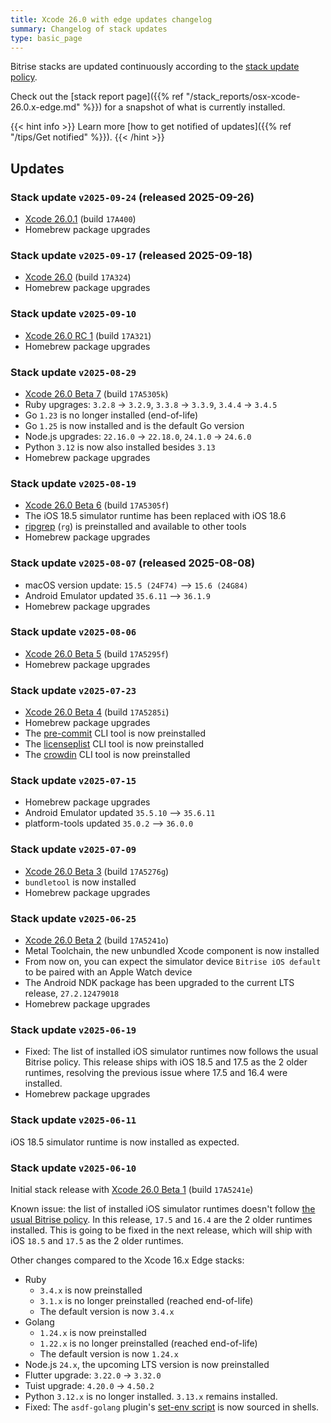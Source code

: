 ```yaml
---
title: Xcode 26.0 with edge updates changelog
summary: Changelog of stack updates
type: basic_page
---
```


Bitrise stacks are updated continuously according to the [stack update policy](https://devcenter.bitrise.io/en/infrastructure/build-stacks/stack-update-policy.html).

Check out the [stack report page]({{% ref "/stack_reports/osx-xcode-26.0.x-edge.md" %}}) for a snapshot of what is currently installed.

{{< hint info >}}
Learn more [how to get notified of updates]({{% ref "/tips/Get notified" %}}).
{{< /hint >}}

## Updates

### Stack update `v2025-09-24` (released 2025-09-26)

- [Xcode 26.0.1](https://developer.apple.com/documentation/xcode-release-notes/xcode-26-release-notes) (build `17A400`)
- Homebrew package upgrades

### Stack update `v2025-09-17` (released 2025-09-18)

- [Xcode 26.0](https://developer.apple.com/documentation/xcode-release-notes/xcode-26-release-notes) (build `17A324`)
- Homebrew package upgrades

### Stack update `v2025-09-10`

- [Xcode 26.0 RC 1](https://developer.apple.com/documentation/xcode-release-notes/xcode-26-release-notes) (build `17A321`)
- Homebrew package upgrades

### Stack update `v2025-08-29`

- [Xcode 26.0 Beta 7](https://developer.apple.com/documentation/xcode-release-notes/xcode-26-release-notes) (build `17A5305k`)
- Ruby upgrages: `3.2.8` -> `3.2.9`, `3.3.8` -> `3.3.9`, `3.4.4` -> `3.4.5`
- Go `1.23` is no longer installed (end-of-life)
- Go `1.25` is now installed and is the default Go version
- Node.js upgrades: `22.16.0` -> `22.18.0`, `24.1.0` -> `24.6.0`
- Python `3.12` is now also installed besides `3.13`
- Homebrew package upgrades

### Stack update `v2025-08-19`

- [Xcode 26.0 Beta 6](https://developer.apple.com/documentation/xcode-release-notes/xcode-26-release-notes) (build `17A5305f`)
- The iOS 18.5 simulator runtime has been replaced with iOS 18.6
- [ripgrep](https://github.com/BurntSushi/ripgrep) (`rg`) is preinstalled and available to other tools
- Homebrew package upgrades

### Stack update `v2025-08-07` (released 2025-08-08)

- macOS version update: `15.5 (24F74)` --> `15.6 (24G84)`
- Android Emulator updated `35.6.11` --> `36.1.9`
- Homebrew package upgrades

### Stack update `v2025-08-06`

- [Xcode 26.0 Beta 5](https://developer.apple.com/documentation/xcode-release-notes/xcode-26-release-notes) (build `17A5295f`)
- Homebrew package upgrades

### Stack update `v2025-07-23`

- [Xcode 26.0 Beta 4](https://developer.apple.com/documentation/xcode-release-notes/xcode-26-release-notes) (build `17A5285i`)
- Homebrew package upgrades
- The [pre-commit](https://github.com/pre-commit/pre-commit) CLI tool is now preinstalled
- The [licenseplist](https://formulae.brew.sh/formula/licenseplist) CLI tool is now preinstalled
- The [crowdin](https://www.npmjs.com/package/@crowdin/cli) CLI tool is now preinstalled

### Stack update `v2025-07-15`

- Homebrew package upgrades
- Android Emulator updated `35.5.10` --> `35.6.11`
- platform-tools updated `35.0.2` --> `36.0.0`

### Stack update `v2025-07-09`

- [Xcode 26.0 Beta 3](https://developer.apple.com/documentation/xcode-release-notes/xcode-26-release-notes) (build `17A5276g`)
- `bundletool` is now installed
- Homebrew package upgrades

### Stack update `v2025-06-25`

- [Xcode 26.0 Beta 2](https://developer.apple.com/documentation/xcode-release-notes/xcode-26-release-notes) (build `17A5241o`)
- Metal Toolchain, the new unbundled Xcode component is now installed
- From now on, you can expect the simulator device `Bitrise iOS default` to be paired with an Apple Watch device
- The Android NDK package has been upgraded to the current LTS release, `27.2.12479018`
- Homebrew package upgrades

### Stack update `v2025-06-19`

- Fixed: The list of installed iOS simulator runtimes now follows the usual Bitrise policy. This release ships with iOS 18.5 and 17.5 as the 2 older runtimes, resolving the previous issue where 17.5 and 16.4 were installed.
- Homebrew package upgrades

### Stack update `v2025-06-11`

iOS 18.5 simulator runtime is now installed as expected.

### Stack update `v2025-06-10`

Initial stack release with [Xcode 26.0 Beta 1](https://developer.apple.com/documentation/xcode-release-notes/xcode-26-release-notes) (build `17A5241e`)

Known issue: the list of installed iOS simulator runtimes doesn't follow [the usual Bitrise policy](https://devcenter.bitrise.io/en/infrastructure/build-stacks/stack-update-policy.html). In this release, `17.5` and `16.4` are the 2 older runtimes installed. This is going to be fixed in the next release, which will ship with iOS `18.5` and `17.5` as the 2 older runtimes.

Other changes compared to the Xcode 16.x Edge stacks:

- Ruby
    - `3.4.x` is now preinstalled
    - `3.1.x` is no longer preinstalled (reached end-of-life)
    - The default version is now `3.4.x`
- Golang
    - `1.24.x` is now preinstalled
    - `1.22.x` is no longer preinstalled (reached end-of-life)
    - The default version is now `1.24.x`
- Node.js `24.x`, the upcoming LTS version is now preinstalled
- Flutter upgrade: `3.22.0` -> `3.32.0`
- Tuist upgrade: `4.20.0` -> `4.50.2`
- Python `3.12.x` is no longer installed. `3.13.x` remains installed.
- Fixed: The `asdf-golang` plugin's [set-env script](https://github.com/asdf-community/asdf-golang?tab=readme-ov-file#use) is now sourced in shells.

